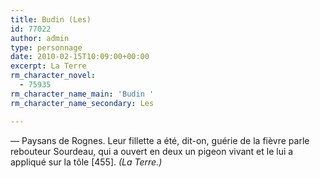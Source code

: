 ```yaml
---
title: Budin (Les)
id: 77022
author: admin
type: personnage
date: 2010-02-15T10:09:00+00:00
excerpt: La Terre
rm_character_novel:
  - 75935
rm_character_name_main: 'Budin '
rm_character_name_secondary: Les

---
```

— Paysans de Rognes. Leur fillette a été, dit-on, guérie de la fièvre parle rebouteur Sourdeau, qui a ouvert en deux un pigeon vivant et le lui a appliqué sur la tôle [455]. _(La Terre.)_
